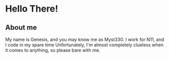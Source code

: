 # Hello There!
## About me
My name is Genesis, and you may know me as Myst330.
I work for N11, and I code in my spare time
Unfortunately, I'm almost completely clueless when it comes to anything, so please bare with me.